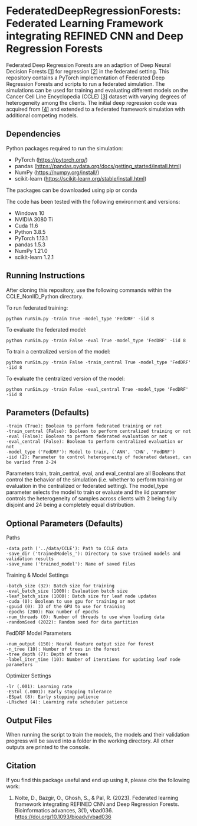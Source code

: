 # FederatedDeepRegressionForests: Federated Learning Framework integrating REFINED CNN and Deep Regression Forests
Federated Deep Regression Forests are an adaption of Deep Neural Decision Forests [[1](https://doi.org/10.1109/ICCV.2015.172)] for regression [[2](https://doi.org/10.1109/CVPR.2018.00245)] in the federated setting. This repository contains a PyTorch implementation of Federated Deep Regression Forests and scripts to run a federated simulation. The simulations can be used for training and evaluating different models on the Cancer Cell Line Encyclopedia (CCLE) [[3](https://depmap.org/portal/download/)] dataset with varying degrees of heterogeneity among the clients. The initial deep regression code was acquired from [[4](https://github.com/Nicholasli1995/VisualizingNDF)] and extended to a federated framework simulation with additional competing models.

## Dependencies
Python packages required to run the simulation:
* PyTorch (https://pytorch.org/)
* pandas (https://pandas.pydata.org/docs/getting_started/install.html)
* NumPy (https://numpy.org/install/)
* scikit-learn (https://scikit-learn.org/stable/install.html)

The packages can be downloaded using pip or conda

The code has been tested with the following environment and versions:
* Windows 10
* NVIDIA 3080 Ti
* Cuda 11.6
* Python 3.8.5
* PyTorch 1.13.1
* pandas 1.5.3
* NumPy 1.21.0
* scikit-learn  1.2.1

## Running Instructions
After cloning this repository, use the following commands within the CCLE_NonIID_Python directory.

To run federated training:
```
python runSim.py -train True -model_type 'FedDRF' -iid 8
```
To evaluate the federated model:
```
python runSim.py -train False -eval True -model_type 'FedDRF' -iid 8
```
To train a centralized version of the model:
```
python runSim.py -train False -train_central True -model_type 'FedDRF' -iid 8
```
To evaluate the centralized version of the model:
```
python runSim.py -train False -eval_central True -model_type 'FedDRF' -iid 8
```
## Parameters (Defaults)
```
-train (True): Boolean to perform federated training or not
-train_central (False): Boolean to perform centralized training or not
-eval (False): Boolean to perform federated evaluation or not
-eval_central (False): Boolean to perform centralized evaluation or not
-model_type ('FedDRF'): Model to train, ('ANN', 'CNN', 'FedDRF')
-iid (2): Parameter to control heterogeneity of federated dataset, can be varied from 2-24 
```
Parameters train, train_central, eval, and eval_central are all Booleans that control the behavior of the simulation (i.e. whether to perform training or evaluation in the centralized or federated setting). The model_type parameter selects the model to train or evaluate and the iid parameter controls the heterogeneity of samples across clients with 2 being fully disjoint and 24 being a completely equal distribution. 

## Optional Parameters (Defaults)
Paths
```
-data_path ('../data/CCLE'): Path to CCLE data
-save_dir ('trainedModels_'): Directory to save trained models and validation results
-save_name ('trained_model'): Name of saved files
```
Training & Model Settings 
```
-batch_size (32): Batch size for training
-eval_batch_size (1000): Evaluation batch size
-leaf_batch_size (1000): Batch size for leaf node updates
-cuda (0): Boolean to use gpu for training or not
-gpuid (0): ID of the GPU to use for training
-epochs (200): Max number of epochs
-num_threads (0): Number of threads to use when loading data
-randomSeed (2022): Random seed for data partition
```
FedDRF Model Parameters 
```
-num_output (150): Neural feature output size for forest 
-n_tree (10): Number of trees in the forest
-tree_depth (7): Depth of trees
-label_iter_time (10): Number of iterations for updating leaf node parameters
```
Optimizer Settings
```
-lr (.001): Learning rate
-EStol (.0001): Early stopping tolerance
-ESpat (8): Early stopping patience
-LRsched (4): Learning rate scheduler patience
```
## Output Files
When running the script to train the models, the models and their validation progress will be saved into a folder in the working directory. All other outputs are printed to the console.

## Citation
If you find this package useful and end up using it, please cite the following work:
1) Nolte, D., Bazgir, O., Ghosh, S., & Pal, R. (2023). Federated learning framework integrating REFINED CNN and Deep Regression Forests. Bioinformatics advances, 3(1), vbad036. https://doi.org/10.1093/bioadv/vbad036
